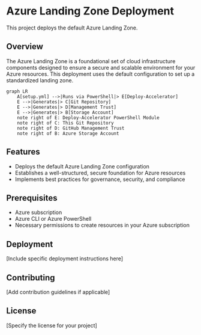 # Azure Landing Zone Deployment

This project deploys the default Azure Landing Zone.

## Overview

The Azure Landing Zone is a foundational set of cloud infrastructure components designed to ensure a secure and scalable environment for your Azure resources. This deployment uses the default configuration to set up a standardized landing zone.

```mermaid
graph LR
    A[setup.yml] -->|Runs via PowerShell|> E[Deploy-Accelerator]
    E -->|Generates|> C[Git Repository]
    E -->|Generates|> D[Management Trust]
    E -->|Generates|> B[Storage Account]
    note right of E: Deploy-Accelerator PowerShell Module
    note right of C: This Git Repository
    note right of D: GitHub Management Trust
    note right of B: Azure Storage Account
```

## Features

- Deploys the default Azure Landing Zone configuration
- Establishes a well-structured, secure foundation for Azure resources
- Implements best practices for governance, security, and compliance

## Prerequisites

- Azure subscription
- Azure CLI or Azure PowerShell
- Necessary permissions to create resources in your Azure subscription

## Deployment

[Include specific deployment instructions here]

## Contributing

[Add contribution guidelines if applicable]

## License

[Specify the license for your project]

